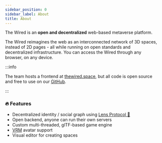 ```yaml
---
sidebar_position: 0
sidebar_label: About
title: About
---
```


The Wired is an **open and decentralized** web-based metaverse platform.

The Wired reimagines the web as an interconnected network of 3D spaces, instead of 2D pages - all while running on open standards and decentralized infrastructure. You can access the Wired through any browser, on any device.

:::info

The team hosts a frontend at [thewired.space](https://thewired.space), but all code is open source and free to use
on our [GitHub](https://github.com/wired-labs/wired).

:::

### 🔥 Features

- Decentralized identity / social graph using [Lens Protocol 🌿](https://lens.dev/)
- Open backend, anyone can run their own servers
- Custom multi-threaded, glTF-based game engine
- [VRM](https://vrm.dev/) avatar support
- Visual editor for creating spaces
